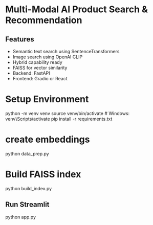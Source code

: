 # Multi-Modal AI Product Search & Recommendation

## Features
- Semantic text search using SentenceTransformers
- Image search using OpenAI CLIP
- Hybrid capability ready
- FAISS for vector similarity
- Backend: FastAPI
- Frontend: Gradio or React


# Setup Environment
python -m venv venv
source venv/bin/activate   # Windows: venv\Scripts\activate
pip install -r requirements.txt

# create embeddings
python data_prep.py 

# Build FAISS index
python build_index.py 

## Run Streamlit
python app.py
